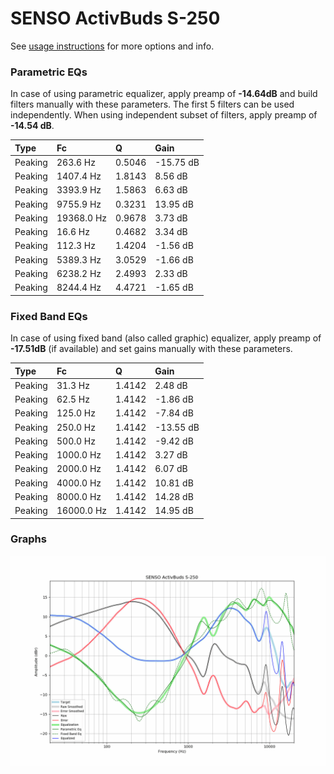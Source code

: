 # SENSO ActivBuds S-250
See [usage instructions](https://github.com/jaakkopasanen/AutoEq#usage) for more options and info.

### Parametric EQs
In case of using parametric equalizer, apply preamp of **-14.64dB** and build filters manually
with these parameters. The first 5 filters can be used independently.
When using independent subset of filters, apply preamp of **-14.54 dB**.

| Type    | Fc         |      Q | Gain      |
|:--------|:-----------|:-------|:----------|
| Peaking | 263.6 Hz   | 0.5046 | -15.75 dB |
| Peaking | 1407.4 Hz  | 1.8143 | 8.56 dB   |
| Peaking | 3393.9 Hz  | 1.5863 | 6.63 dB   |
| Peaking | 9755.9 Hz  | 0.3231 | 13.95 dB  |
| Peaking | 19368.0 Hz | 0.9678 | 3.73 dB   |
| Peaking | 16.6 Hz    | 0.4682 | 3.34 dB   |
| Peaking | 112.3 Hz   | 1.4204 | -1.56 dB  |
| Peaking | 5389.3 Hz  | 3.0529 | -1.66 dB  |
| Peaking | 6238.2 Hz  | 2.4993 | 2.33 dB   |
| Peaking | 8244.4 Hz  | 4.4721 | -1.65 dB  |

### Fixed Band EQs
In case of using fixed band (also called graphic) equalizer, apply preamp of **-17.51dB**
(if available) and set gains manually with these parameters.

| Type    | Fc         |      Q | Gain      |
|:--------|:-----------|:-------|:----------|
| Peaking | 31.3 Hz    | 1.4142 | 2.48 dB   |
| Peaking | 62.5 Hz    | 1.4142 | -1.86 dB  |
| Peaking | 125.0 Hz   | 1.4142 | -7.84 dB  |
| Peaking | 250.0 Hz   | 1.4142 | -13.55 dB |
| Peaking | 500.0 Hz   | 1.4142 | -9.42 dB  |
| Peaking | 1000.0 Hz  | 1.4142 | 3.27 dB   |
| Peaking | 2000.0 Hz  | 1.4142 | 6.07 dB   |
| Peaking | 4000.0 Hz  | 1.4142 | 10.81 dB  |
| Peaking | 8000.0 Hz  | 1.4142 | 14.28 dB  |
| Peaking | 16000.0 Hz | 1.4142 | 14.95 dB  |

### Graphs
![](./SENSO%20ActivBuds%20S-250.png)